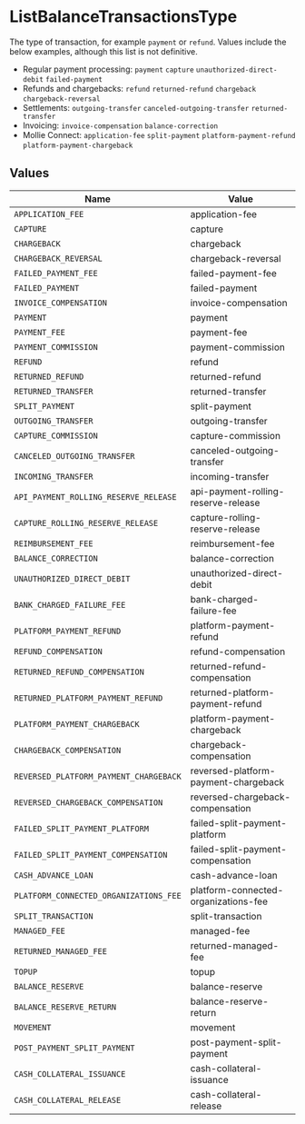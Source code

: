 # ListBalanceTransactionsType

The type of transaction, for example `payment` or `refund`. Values include the below examples, although this list
is not definitive.

* Regular payment processing: `payment` `capture` `unauthorized-direct-debit` `failed-payment`
* Refunds and chargebacks: `refund` `returned-refund` `chargeback` `chargeback-reversal`
* Settlements: `outgoing-transfer` `canceled-outgoing-transfer` `returned-transfer`
* Invoicing: `invoice-compensation` `balance-correction`
* Mollie Connect: `application-fee` `split-payment` `platform-payment-refund` `platform-payment-chargeback`


## Values

| Name                                   | Value                                  |
| -------------------------------------- | -------------------------------------- |
| `APPLICATION_FEE`                      | application-fee                        |
| `CAPTURE`                              | capture                                |
| `CHARGEBACK`                           | chargeback                             |
| `CHARGEBACK_REVERSAL`                  | chargeback-reversal                    |
| `FAILED_PAYMENT_FEE`                   | failed-payment-fee                     |
| `FAILED_PAYMENT`                       | failed-payment                         |
| `INVOICE_COMPENSATION`                 | invoice-compensation                   |
| `PAYMENT`                              | payment                                |
| `PAYMENT_FEE`                          | payment-fee                            |
| `PAYMENT_COMMISSION`                   | payment-commission                     |
| `REFUND`                               | refund                                 |
| `RETURNED_REFUND`                      | returned-refund                        |
| `RETURNED_TRANSFER`                    | returned-transfer                      |
| `SPLIT_PAYMENT`                        | split-payment                          |
| `OUTGOING_TRANSFER`                    | outgoing-transfer                      |
| `CAPTURE_COMMISSION`                   | capture-commission                     |
| `CANCELED_OUTGOING_TRANSFER`           | canceled-outgoing-transfer             |
| `INCOMING_TRANSFER`                    | incoming-transfer                      |
| `API_PAYMENT_ROLLING_RESERVE_RELEASE`  | api-payment-rolling-reserve-release    |
| `CAPTURE_ROLLING_RESERVE_RELEASE`      | capture-rolling-reserve-release        |
| `REIMBURSEMENT_FEE`                    | reimbursement-fee                      |
| `BALANCE_CORRECTION`                   | balance-correction                     |
| `UNAUTHORIZED_DIRECT_DEBIT`            | unauthorized-direct-debit              |
| `BANK_CHARGED_FAILURE_FEE`             | bank-charged-failure-fee               |
| `PLATFORM_PAYMENT_REFUND`              | platform-payment-refund                |
| `REFUND_COMPENSATION`                  | refund-compensation                    |
| `RETURNED_REFUND_COMPENSATION`         | returned-refund-compensation           |
| `RETURNED_PLATFORM_PAYMENT_REFUND`     | returned-platform-payment-refund       |
| `PLATFORM_PAYMENT_CHARGEBACK`          | platform-payment-chargeback            |
| `CHARGEBACK_COMPENSATION`              | chargeback-compensation                |
| `REVERSED_PLATFORM_PAYMENT_CHARGEBACK` | reversed-platform-payment-chargeback   |
| `REVERSED_CHARGEBACK_COMPENSATION`     | reversed-chargeback-compensation       |
| `FAILED_SPLIT_PAYMENT_PLATFORM`        | failed-split-payment-platform          |
| `FAILED_SPLIT_PAYMENT_COMPENSATION`    | failed-split-payment-compensation      |
| `CASH_ADVANCE_LOAN`                    | cash-advance-loan                      |
| `PLATFORM_CONNECTED_ORGANIZATIONS_FEE` | platform-connected-organizations-fee   |
| `SPLIT_TRANSACTION`                    | split-transaction                      |
| `MANAGED_FEE`                          | managed-fee                            |
| `RETURNED_MANAGED_FEE`                 | returned-managed-fee                   |
| `TOPUP`                                | topup                                  |
| `BALANCE_RESERVE`                      | balance-reserve                        |
| `BALANCE_RESERVE_RETURN`               | balance-reserve-return                 |
| `MOVEMENT`                             | movement                               |
| `POST_PAYMENT_SPLIT_PAYMENT`           | post-payment-split-payment             |
| `CASH_COLLATERAL_ISSUANCE`             | cash-collateral-issuance               |
| `CASH_COLLATERAL_RELEASE`              | cash-collateral-release                |